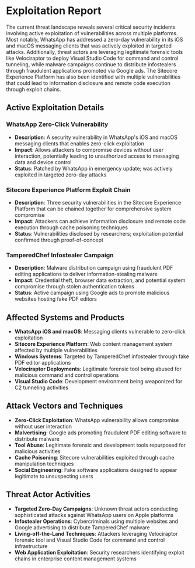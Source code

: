 # Exploitation Report

The current threat landscape reveals several critical security incidents involving active exploitation of vulnerabilities across multiple platforms. Most notably, WhatsApp has addressed a zero-day vulnerability in its iOS and macOS messaging clients that was actively exploited in targeted attacks. Additionally, threat actors are leveraging legitimate forensic tools like Velociraptor to deploy Visual Studio Code for command and control tunneling, while malware campaigns continue to distribute infostealers through fraudulent applications promoted via Google ads. The Sitecore Experience Platform has also been identified with multiple vulnerabilities that could lead to information disclosure and remote code execution through exploit chains.

## Active Exploitation Details

### WhatsApp Zero-Click Vulnerability
- **Description**: A security vulnerability in WhatsApp's iOS and macOS messaging clients that enables zero-click exploitation
- **Impact**: Allows attackers to compromise devices without user interaction, potentially leading to unauthorized access to messaging data and device control
- **Status**: Patched by WhatsApp in emergency update; was actively exploited in targeted zero-day attacks

### Sitecore Experience Platform Exploit Chain
- **Description**: Three security vulnerabilities in the Sitecore Experience Platform that can be chained together for comprehensive system compromise
- **Impact**: Attackers can achieve information disclosure and remote code execution through cache poisoning techniques
- **Status**: Vulnerabilities disclosed by researchers; exploitation potential confirmed through proof-of-concept

### TamperedChef Infostealer Campaign
- **Description**: Malware distribution campaign using fraudulent PDF editing applications to deliver information-stealing malware
- **Impact**: Credential theft, browser data extraction, and potential system compromise through stolen authentication tokens
- **Status**: Active campaign using Google ads to promote malicious websites hosting fake PDF editors

## Affected Systems and Products

- **WhatsApp iOS and macOS**: Messaging clients vulnerable to zero-click exploitation
- **Sitecore Experience Platform**: Web content management system affected by multiple vulnerabilities
- **Windows Systems**: Targeted by TamperedChef infostealer through fake PDF editor applications
- **Velociraptor Deployments**: Legitimate forensic tool being abused for malicious command and control operations
- **Visual Studio Code**: Development environment being weaponized for C2 tunneling activities

## Attack Vectors and Techniques

- **Zero-Click Exploitation**: WhatsApp vulnerability allows compromise without user interaction
- **Malvertising**: Google ads promoting fraudulent PDF editing software to distribute malware
- **Tool Abuse**: Legitimate forensic and development tools repurposed for malicious activities
- **Cache Poisoning**: Sitecore vulnerabilities exploited through cache manipulation techniques
- **Social Engineering**: Fake software applications designed to appear legitimate to unsuspecting users

## Threat Actor Activities

- **Targeted Zero-Day Campaigns**: Unknown threat actors conducting sophisticated attacks against WhatsApp users on Apple platforms
- **Infostealer Operations**: Cybercriminals using multiple websites and Google advertising to distribute TamperedChef malware
- **Living-off-the-Land Techniques**: Attackers leveraging Velociraptor forensic tool and Visual Studio Code for command and control infrastructure
- **Web Application Exploitation**: Security researchers identifying exploit chains in enterprise content management systems
